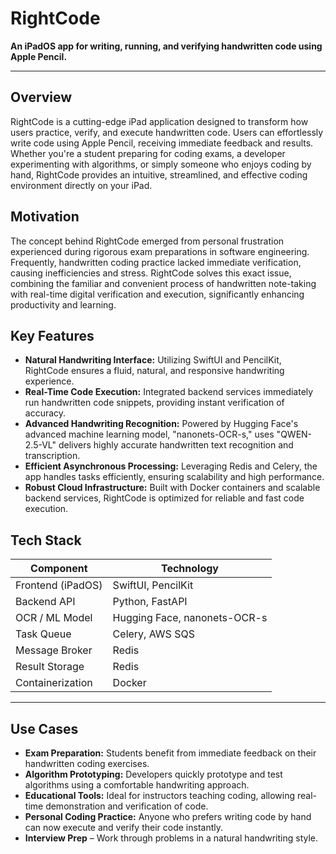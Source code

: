 # RightCode
**An iPadOS app for writing, running, and verifying handwritten code using Apple Pencil.**

---

## Overview

RightCode is a cutting-edge iPad application designed to transform how users practice, verify, and execute handwritten code. Users can effortlessly write code using Apple Pencil, receiving immediate feedback and results. Whether you're a student preparing for coding exams, a developer experimenting with algorithms, or simply someone who enjoys coding by hand, RightCode provides an intuitive, streamlined, and effective coding environment directly on your iPad.

## Motivation

The concept behind RightCode emerged from personal frustration experienced during rigorous exam preparations in software engineering. Frequently, handwritten coding practice lacked immediate verification, causing inefficiencies and stress. RightCode solves this exact issue, combining the familiar and convenient process of handwritten note-taking with real-time digital verification and execution, significantly enhancing productivity and learning.

## Key Features

* **Natural Handwriting Interface:** Utilizing SwiftUI and PencilKit, RightCode ensures a fluid, natural, and responsive handwriting experience.
* **Real-Time Code Execution:** Integrated backend services immediately run handwritten code snippets, providing instant verification of accuracy.
* **Advanced Handwriting Recognition:** Powered by Hugging Face's advanced machine learning model, "nanonets-OCR-s," uses "QWEN-2.5-VL" delivers highly accurate handwritten text recognition and transcription.
* **Efficient Asynchronous Processing:** Leveraging Redis and Celery, the app handles tasks efficiently, ensuring scalability and high performance.
* **Robust Cloud Infrastructure:** Built with Docker containers and scalable backend services, RightCode is optimized for reliable and fast code execution.

## Tech Stack

| Component          | Technology                         |
|--------------------|------------------------------------|
| Frontend (iPadOS)  | SwiftUI, PencilKit                 |
| Backend API        | Python, FastAPI                    |
| OCR / ML Model     | Hugging Face, nanonets-OCR-s       |
| Task Queue         | Celery, AWS SQS                    |
| Message Broker     | Redis                              |
| Result Storage     | Redis                              |
| Containerization   | Docker                             |

---

## Use Cases

* **Exam Preparation:** Students benefit from immediate feedback on their handwritten coding exercises.
* **Algorithm Prototyping:** Developers quickly prototype and test algorithms using a comfortable handwriting approach.
* **Educational Tools:** Ideal for instructors teaching coding, allowing real-time demonstration and verification of code.
* **Personal Coding Practice:** Anyone who prefers writing code by hand can now execute and verify their code instantly.
* **Interview Prep** – Work through problems in a natural handwriting style.  

